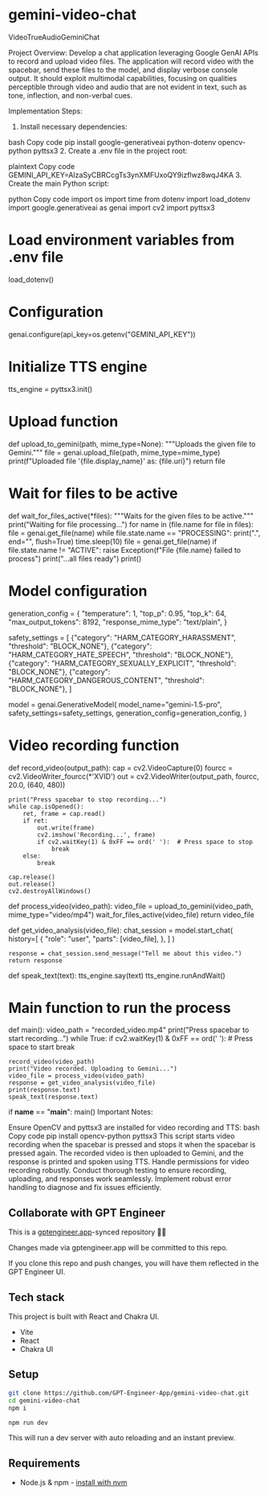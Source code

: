 # gemini-video-chat

VideoTrueAudioGeminiChat

Project Overview:
Develop a chat application leveraging Google GenAI APIs to record and upload video files. The application will record video with the spacebar, send these files to the model, and display verbose console output. It should exploit multimodal capabilities, focusing on qualities perceptible through video and audio that are not evident in text, such as tone, inflection, and non-verbal cues.

Implementation Steps:

1. Install necessary dependencies:

bash
Copy code
pip install google-generativeai python-dotenv opencv-python pyttsx3
2. Create a .env file in the project root:

plaintext
Copy code
GEMINI_API_KEY=AIzaSyCBRCcgTs3ynXMFUxoQY9izflwz8wqJ4KA
3. Create the main Python script:

python
Copy code
import os
import time
from dotenv import load_dotenv
import google.generativeai as genai
import cv2
import pyttsx3

# Load environment variables from .env file
load_dotenv()

# Configuration
genai.configure(api_key=os.getenv("GEMINI_API_KEY"))

# Initialize TTS engine
tts_engine = pyttsx3.init()

# Upload function
def upload_to_gemini(path, mime_type=None):
    """Uploads the given file to Gemini."""
    file = genai.upload_file(path, mime_type=mime_type)
    print(f"Uploaded file '{file.display_name}' as: {file.uri}")
    return file

# Wait for files to be active
def wait_for_files_active(*files):
    """Waits for the given files to be active."""
    print("Waiting for file processing...")
    for name in (file.name for file in files):
        file = genai.get_file(name)
        while file.state.name == "PROCESSING":
            print(".", end="", flush=True)
            time.sleep(10)
            file = genai.get_file(name)
        if file.state.name != "ACTIVE":
            raise Exception(f"File {file.name} failed to process")
    print("...all files ready")
    print()

# Model configuration
generation_config = {
    "temperature": 1,
    "top_p": 0.95,
    "top_k": 64,
    "max_output_tokens": 8192,
    "response_mime_type": "text/plain",
}

safety_settings = [
    {"category": "HARM_CATEGORY_HARASSMENT", "threshold": "BLOCK_NONE"},
    {"category": "HARM_CATEGORY_HATE_SPEECH", "threshold": "BLOCK_NONE"},
    {"category": "HARM_CATEGORY_SEXUALLY_EXPLICIT", "threshold": "BLOCK_NONE"},
    {"category": "HARM_CATEGORY_DANGEROUS_CONTENT", "threshold": "BLOCK_NONE"},
]

model = genai.GenerativeModel(
    model_name="gemini-1.5-pro",
    safety_settings=safety_settings,
    generation_config=generation_config,
)

# Video recording function
def record_video(output_path):
    cap = cv2.VideoCapture(0)
    fourcc = cv2.VideoWriter_fourcc(*'XVID')
    out = cv2.VideoWriter(output_path, fourcc, 20.0, (640, 480))

    print("Press spacebar to stop recording...")
    while cap.isOpened():
        ret, frame = cap.read()
        if ret:
            out.write(frame)
            cv2.imshow('Recording...', frame)
            if cv2.waitKey(1) & 0xFF == ord(' '):  # Press space to stop
                break
        else:
            break

    cap.release()
    out.release()
    cv2.destroyAllWindows()

def process_video(video_path):
    video_file = upload_to_gemini(video_path, mime_type="video/mp4")
    wait_for_files_active(video_file)
    return video_file

def get_video_analysis(video_file):
    chat_session = model.start_chat(
        history=[
            {
                "role": "user",
                "parts": [video_file],
            },
        ]
    )
    
    response = chat_session.send_message("Tell me about this video.")
    return response

def speak_text(text):
    tts_engine.say(text)
    tts_engine.runAndWait()

# Main function to run the process
def main():
    video_path = "recorded_video.mp4"
    print("Press spacebar to start recording...")
    while True:
        if cv2.waitKey(1) & 0xFF == ord(' '):  # Press space to start
            break

    record_video(video_path)
    print("Video recorded. Uploading to Gemini...")
    video_file = process_video(video_path)
    response = get_video_analysis(video_file)
    print(response.text)
    speak_text(response.text)

if __name__ == "__main__":
    main()
Important Notes:

Ensure OpenCV and pyttsx3 are installed for video recording and TTS:
bash
Copy code
pip install opencv-python pyttsx3
This script starts video recording when the spacebar is pressed and stops it when the spacebar is pressed again. The recorded video is then uploaded to Gemini, and the response is printed and spoken using TTS.
Handle permissions for video recording robustly.
Conduct thorough testing to ensure recording, uploading, and responses work seamlessly.
Implement robust error handling to diagnose and fix issues efficiently.

## Collaborate with GPT Engineer

This is a [gptengineer.app](https://gptengineer.app)-synced repository 🌟🤖

Changes made via gptengineer.app will be committed to this repo.

If you clone this repo and push changes, you will have them reflected in the GPT Engineer UI.

## Tech stack

This project is built with React and Chakra UI.

- Vite
- React
- Chakra UI

## Setup

```sh
git clone https://github.com/GPT-Engineer-App/gemini-video-chat.git
cd gemini-video-chat
npm i
```

```sh
npm run dev
```

This will run a dev server with auto reloading and an instant preview.

## Requirements

- Node.js & npm - [install with nvm](https://github.com/nvm-sh/nvm#installing-and-updating)
